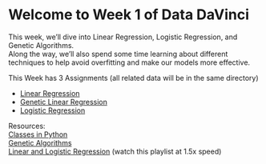 # **Welcome to Week 1 of Data DaVinci**

This week, we’ll dive into Linear Regression, Logistic Regression, and Genetic Algorithms.  
Along the way, we’ll also spend some time learning about different techniques to help avoid overfitting and make our models more effective.

This Week has 3 Assignments (all related data will be in the same directory)

- [Linear Regression](./Linear-Regression/linear_regression.ipynb)
- [Genetic Linear Regression](./Linear-Regression/genetic_linear_regression.ipynb)
- [Logistic Regression](./Logistic-Regression/logistic_regression.ipynb)

Resources:  
[Classes in Python](https://realpython.com/python-classes/)  
[Genetic Algorithms](https://www.youtube.com/watch?feature=shared&v=uQj5UNhCPuo)  
[Linear and Logistic Regression](https://www.youtube.com/playlist?list=PLkDaE6sCZn6FNC6YRfRQc_FbeQrF8BwGI) (watch this playlist at 1.5x speed)

